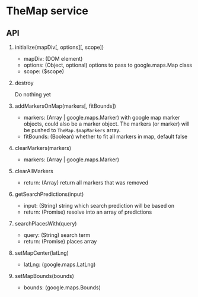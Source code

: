 # TheMap service

## API

1. initialize(mapDiv[, options][, scope])

    - mapDiv: (DOM element)
    - options: (Object, optional) options to pass to google.maps.Map class
    - scope: ($scope)

2. destroy

    Do nothing yet

3. addMarkersOnMap(markers[, fitBounds])

    - markers: (Array | google.maps.Marker) with google map marker objects, could also be a marker object. The markers (or marker) will be pushed to `TheMap.$mapMarkers` array.
    - fitBounds: (Boolean) whether to fit all markers in map, default false

4. clearMarkers(markers)

    - markers: (Array | google.maps.Marker)

5. clearAllMarkers

    - return: (Array) return all markers that was removed

6. getSearchPredictions(input)

    - input: (String) string which search prediction will be based on
    - return: (Promise) resolve into an array of predictions

7. searchPlacesWith(query)

    - query: (String) search term
    - return: (Promise) places array

8. setMapCenter(latLng)

    - latLng: (google.maps.LatLng)

9. setMapBounds(bounds)

    - bounds: (google.maps.Bounds)
